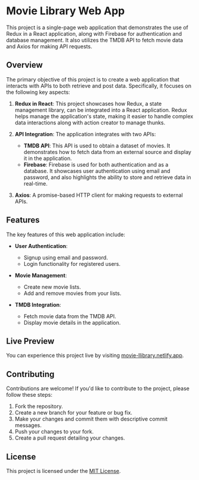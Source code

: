 # Movie Library Web App

This project is a single-page web application that demonstrates the use of Redux in a React application, along with Firebase for authentication and database management. It also utilizes the TMDB API to fetch movie data and Axios for making API requests.

## Overview

The primary objective of this project is to create a web application that interacts with APIs to both retrieve and post data. Specifically, it focuses on the following key aspects:

1. **Redux in React**: This project showcases how Redux, a state management library, can be integrated into a React application. Redux helps manage the application's state, making it easier to handle complex data interactions along with action creator to manage thunks.

2. **API Integration**: The application integrates with two APIs:
   - **TMDB API**: This API is used to obtain a dataset of movies. It demonstrates how to fetch data from an external source and display it in the application.
   - **Firebase**: Firebase is used for both authentication and as a database. It showcases user authentication using email and password, and also highlights the ability to store and retrieve data in real-time.
    
3. **Axios**: A promise-based HTTP client for making requests to external APIs.

## Features

The key features of this web application include:

- **User Authentication**:
  - Signup using email and password.
  - Login functionality for registered users.

- **Movie Management**:
  - Create new movie lists.
  - Add and remove movies from your lists.

- **TMDB Integration**:
  - Fetch movie data from the TMDB API.
  - Display movie details in the application.

## Live Preview

You can experience this project live by visiting [movie-llibrary.netlify.app](https://movie-llibrary.netlify.app).

## Contributing
Contributions are welcome! If you'd like to contribute to the project, please follow these steps:
1. Fork the repository.
2. Create a new branch for your feature or bug fix.
3. Make your changes and commit them with descriptive commit messages.
4. Push your changes to your fork.
5. Create a pull request detailing your changes.

## License
This project is licensed under the [MIT License](LICENSE).








